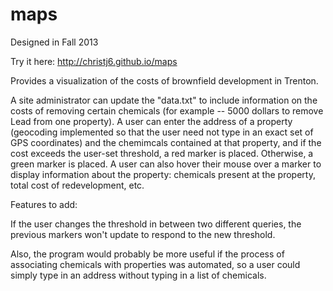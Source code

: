 maps
====
Designed in Fall 2013

Try it here: http://christj6.github.io/maps

Provides a visualization of the costs of brownfield development in Trenton.

A site administrator can update the "data.txt" to include information on the costs of removing certain chemicals (for example -- 5000 dollars to remove Lead from one property). A user can enter the address of a property (geocoding implemented so that the user need not type in an exact set of GPS coordinates) and the chemimcals contained at that property, and if the cost exceeds the user-set threshold, a red marker is placed. Otherwise, a green marker is placed. A user can also hover their mouse over a marker to display information about the property: chemicals present at the property, total cost of redevelopment, etc.


Features to add:

If the user changes the threshold in between two different queries, the previous markers won't update to respond to the new threshold.

Also, the program would probably be more useful if the process of associating chemicals with properties was automated, so a user could simply type in an address without typing in a list of chemicals.
